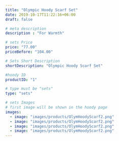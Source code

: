 ```yaml
---
title: "Olympic Hoody Scarf Set"
date: 2019-10-17T11:22:16+06:00
draft: false

# meta description
description : "For Warmth"

# sets Price
price: "77.00"
priceBefore: "104.00"

# Sets Short Description
shortDescription: "Olympic Hoody Scarf Set"

#hoody ID
productID: "1"

# type must be "sets"
type: "sets"

# sets Images
# first image will be shown in the hoody page
images:
  - image: "images/products/OlymHoodyScarf2.png"
  - image: "images/products/OlymHoodyScarf2.png"
  - image: "images/products/OlymHoodyScarf2.png"
  - image: "images/products/OlymHoodyScarf2.png"
---
```



